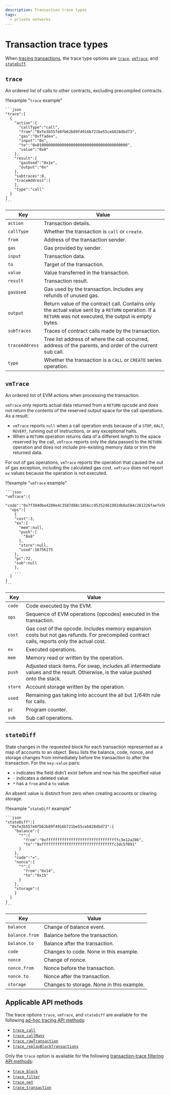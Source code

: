 ```yaml
---
description: Transaction trace types
tags:
  - private networks
---
```


# Transaction trace types

When [tracing transactions](../how-to/troubleshoot/trace-transactions.md), the trace type options are
[`trace`](#trace), [`vmTrace`](#vmtrace), and [`stateDiff`](#statediff).

## `trace`

An ordered list of calls to other contracts, excluding precompiled contracts.

!!!example "`trace` example"

    ```json
    "trace":[
      {
        "action":{
          "callType":"call",
          "from":"0xfe3b557e8fb62b89f4916b721be55ceb828dbd73",
          "gas":"0xffadea",
          "input":"0x",
          "to":"0x0100000000000000000000000000000000000000",
          "value":"0x0"
        },
        "result":{
          "gasUsed":"0x1e",
          "output":"0x"
        },
        "subtraces":0,
        "traceAddress":[
        ],
        "type":"call"
      }
    ]
    ```

| Key            | Value                                                                          |
|----------------| -------------------------------------------------------------------------------|
| `action`       | Transaction details.
| `callType`     | Whether the transaction is `call` or `create`.
| `from`         | Address of the transaction sender.
| `gas`          | Gas provided by sender.
| `input`        | Transaction data.
| `to`           | Target of the transaction.
| `value`        | Value transferred in the transaction.
| `result`       | Transaction result.
| `gasUsed`      | Gas used by the transaction. Includes any refunds of unused gas.
| `output`       | Return value of the contract call. Contains only the actual value sent by a `RETURN` operation. If a `RETURN` was not executed, the output is empty bytes.
| `subTraces`    | Traces of contract calls made by the transaction.
| `traceAddress` | Tree list address of where the call occurred, address of the parents, and order of the current sub call.
| `type`         | Whether the transaction is a `CALL` or `CREATE` series operation.

## `vmTrace`

An ordered list of EVM actions when processing the transaction.

`vmTrace` only reports actual data returned from a `RETURN` opcode and does not return the
contents of the reserved output space for the call operations. As a result:

* `vmTrace` reports `null` when a call operation ends because of a `STOP`, `HALT`, `REVERT`,
  running out of instructions, or any exceptional halts.
* When a `RETURN` operation returns data of a different length to the space reserved by the call,
  `vmTrace` reports only the data passed to the `RETURN` operation and does not include
  pre-existing memory data or trim the returned data.

For out of gas operations, `vmTrace` reports the operation that caused the out of gas exception,
including the calculated gas cost. `vmTrace` does not report `ex` values because the operation is
not executed.

!!!example "`vmTrace` example"

    ```json
    "vmTrace":{
      "code":"0x7f3940be4289e4c3587d88c1856cc95352461992db0a584c281226faefe560b3016000527f14c4d2c102bdeb2354bfc3dc96a95e4512cf3a8461e0560e2272dbf884ef3905601052600851",
      "ops":[
        {
        "cost":3,
        "ex":{
          "mem":null,
          "push":[
            "0x8"
          ],
          "store":null,
          "used":16756175
        },
        "pc":72,
        "sub":null
        },
        ...
      ]
    }
    ```

| Key       | Value                                                                               |
|-----------| ------------------------------------------------------------------------------------|
| `code`    | Code executed by the EVM.
| `ops`     | Sequence of EVM operations (opcodes) executed in the transaction.
| `cost`    | Gas cost of the opcode. Includes memory expansion costs but not gas refunds. For precompiled contract calls, reports only the actual cost.
| `ex`      | Executed operations.
| `mem`     | Memory read or written by the operation.
| `push`    | Adjusted stack items. For swap, includes all intermediate values and the result. Otherwise, is the value pushed onto the stack.
| `store`   | Account storage written by the operation.
| `used`    | Remaining gas taking into account the all but 1/64th rule for calls.
| `pc`      | Program counter.
| `sub`     | Sub call operations.

## `stateDiff`

State changes in the requested block for each transaction represented as a map of accounts to an
object. Besu lists the balance, code, nonce, and storage changes from immediately before the
transaction to after the transaction. For the `key:value` pairs:

* `+` indicates the field didn’t exist before and now has the specified value
* `-` indicates a deleted value
* `*` has a `from` and a `to` value.

An absent value is distinct from zero when creating accounts or clearing storage.

!!!example "`stateDiff` example"

    ```json
    "stateDiff":{
      "0xfe3b557e8fb62b89f4916b721be55ceb828dbd73":{
        "balance":{
          "*":{
            "from":"0xffffffffffffffffffffffffffffffffc3e12a20b",
            "to":"0xffffffffffffffffffffffffffffffffc3dc5f091"
          }
        },
        "code":"=",
        "nonce":{
          "*":{
            "from":"0x14",
            "to":"0x15"
          }
        },
        "storage":{
        }
      }
    }
    ```

| Key            | Value                                                                          |
|-----------     | -------------------------------------------------------------------------------|
| `balance`      | Change of balance event.
| `balance.from` | Balance before the transaction.
| `balance.to`   | Balance after the transaction.
| `code`         | Changes to code. None in this example.
| `nonce`        | Change of nonce.
| `nonce.from`   | Nonce before the transaction.
| `nonce.to`     | Nonce after the transaction.
| `storage`      | Changes to storage. None in this example.

## Applicable API methods

The trace options `trace`, `vmTrace`, and `stateDiff` are available for the following
[ad-hoc tracing API methods](../how-to/troubleshoot/trace-transactions.md#ad-hoc-tracing-apis):

* [`trace_call`](api/index.md#trace_call)
* [`trace_callMany`](api/index.md#trace_callmany)
* [`trace_rawTransaction`](api/index.md#trace_rawtransaction)
* [`trace_replayBlockTransactions`](api/index.md#trace_replayblocktransactions)

Only the `trace` option is available for the following
[transaction-trace filtering API methods](../how-to/troubleshoot/trace-transactions.md#transaction-trace-filtering-apis):

* [`trace_block`](api/index.md#trace_block)
* [`trace_filter`](api/index.md#trace_filter)
* [`trace_get`](api/index.md#trace_get)
* [`trace_transaction`](api/index.md#trace_transaction)
